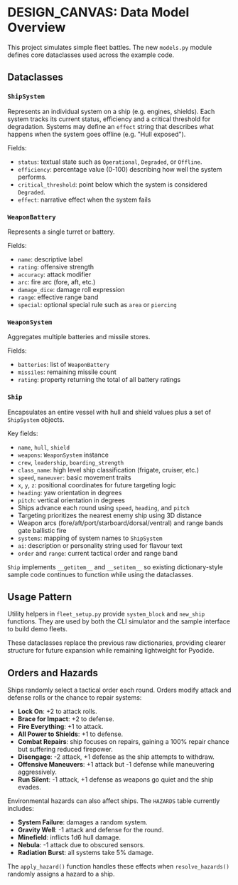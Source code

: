 # DESIGN_CANVAS: Data Model Overview

This project simulates simple fleet battles. The new `models.py` module defines core dataclasses used across the example code.

## Dataclasses

### `ShipSystem`
Represents an individual system on a ship (e.g. engines, shields). Each system
tracks its current status, efficiency and a critical threshold for degradation.
Systems may define an `effect` string that describes what happens when the
system goes offline (e.g. "Hull exposed").

Fields:
- `status`: textual state such as `Operational`, `Degraded`, or `Offline`.
- `efficiency`: percentage value (0-100) describing how well the system performs.
- `critical_threshold`: point below which the system is considered `Degraded`.
- `effect`: narrative effect when the system fails

### `WeaponBattery`
Represents a single turret or battery.

Fields:
- `name`: descriptive label
- `rating`: offensive strength
- `accuracy`: attack modifier
- `arc`: fire arc (fore, aft, etc.)
- `damage_dice`: damage roll expression
- `range`: effective range band
- `special`: optional special rule such as `area` or `piercing`

### `WeaponSystem`
Aggregates multiple batteries and missile stores.

Fields:
- `batteries`: list of `WeaponBattery`
- `missiles`: remaining missile count
- `rating`: property returning the total of all battery ratings

### `Ship`
Encapsulates an entire vessel with hull and shield values plus a set of
`ShipSystem` objects.

Key fields:
- `name`, `hull`, `shield`
- `weapons`: `WeaponSystem` instance
- `crew`, `leadership`, `boarding_strength`
- `class_name`: high level ship classification (frigate, cruiser, etc.)
- `speed`, `maneuver`: basic movement traits
- `x`, `y`, `z`: positional coordinates for future targeting logic
- `heading`: yaw orientation in degrees
- `pitch`: vertical orientation in degrees
- Ships advance each round using `speed`, `heading`, and `pitch`
- Targeting prioritizes the nearest enemy ship using 3D distance
- Weapon arcs (fore/aft/port/starboard/dorsal/ventral) and range bands gate ballistic fire
- `systems`: mapping of system names to `ShipSystem`
- `ai`: description or personality string used for flavour text
- `order` and `range`: current tactical order and range band

`Ship` implements `__getitem__` and `__setitem__` so existing dictionary-style
sample code continues to function while using the dataclasses.

## Usage Pattern

Utility helpers in `fleet_setup.py` provide `system_block` and `new_ship` functions. They are used by both the CLI simulator and the sample interface to build demo fleets.

These dataclasses replace the previous raw dictionaries, providing clearer
structure for future expansion while remaining lightweight for Pyodide.

## Orders and Hazards

Ships randomly select a tactical order each round. Orders modify attack and
defense rolls or the chance to repair systems:

- **Lock On**: +2 to attack rolls.
- **Brace for Impact**: +2 to defense.
- **Fire Everything**: +1 to attack.
- **All Power to Shields**: +1 to defense.
- **Combat Repairs**: ship focuses on repairs, gaining a 100% repair chance but
  suffering reduced firepower.
- **Disengage**: -2 attack, +1 defense as the ship attempts to withdraw.
- **Offensive Maneuvers**: +1 attack but -1 defense while maneuvering aggressively.
- **Run Silent**: -1 attack, +1 defense as weapons go quiet and the ship evades.

Environmental hazards can also affect ships. The `HAZARDS` table currently
includes:

- **System Failure**: damages a random system.
- **Gravity Well**: -1 attack and defense for the round.
- **Minefield**: inflicts 1d6 hull damage.
- **Nebula**: -1 attack due to obscured sensors.
- **Radiation Burst**: all systems take 5% damage.

The `apply_hazard()` function handles these effects when `resolve_hazards()`
randomly assigns a hazard to a ship.
